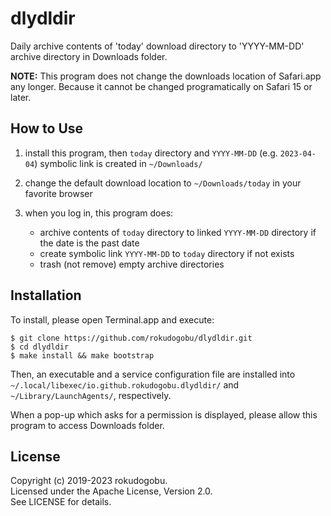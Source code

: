 
# dlydldir

Daily archive contents of 'today' download directory to 'YYYY-MM-DD' archive directory in Downloads folder.

__NOTE:__ This program does not change the downloads location of Safari.app any longer.
Because it cannot be changed programatically on Safari 15 or later.

## How to Use

1. install this program, then `today` directory and `YYYY-MM-DD` (e.g. `2023-04-04`) symbolic link is created in `~/Downloads/`

1. change the default download location to `~/Downloads/today` in your favorite browser

1. when you log in, this program does:

	- archive contents of `today` directory to linked `YYYY-MM-DD` directory if the date is the past date
	- create symbolic link `YYYY-MM-DD` to `today` directory if not exists
	- trash (not remove) empty archive directories

## Installation

To install, please open Terminal.app and execute:

	$ git clone https://github.com/rokudogobu/dlydldir.git
	$ cd dlydldir
	$ make install && make bootstrap

Then, an executable and a service configuration file 
are installed into `~/.local/libexec/io.github.rokudogobu.dlydldir/` 
and `~/Library/LaunchAgents/`, respectively.

When a pop-up which asks for a permission is displayed, 
please allow this program to access Downloads folder.

## License

Copyright (c) 2019-2023 rokudogobu.  
Licensed under the Apache License, Version 2.0.  
See LICENSE for details.



